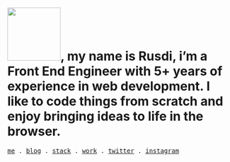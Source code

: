 <h1><img width="120" src="https://res.cloudinary.com/muhrusdi/image/upload/v1637656828/hello-tshirt_4x.png">, my name is Rusdi, i’m a Front End Engineer with 5+ years of experience in web development. I like to code things from scratch and enjoy bringing ideas to life in the browser.</h1>
<samp>
  <a href="https://rus.pages.dev">me</a> .
  <a href="https://rus.pages.dev/blog">blog</a> .
  <a href="https://github.com/stars/muhrusdi/lists/stack">stack</a> .
  <a href="https://rus.pages.dev/work">work</a> .
  <a href="https://twitter.com/mhmrus">twitter</a> .
  <a href="https://instagram.com/mhmrus">instagram</a>
</samp>
